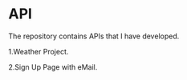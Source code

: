 # API
The repository contains APIs that I have developed.

1.Weather Project.


2.Sign Up Page with eMail.



